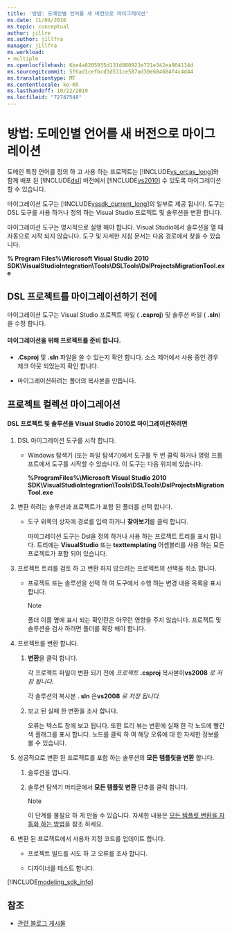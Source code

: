 ```yaml
---
title: '방법: 도메인별 언어를 새 버전으로 마이그레이션'
ms.date: 11/04/2016
ms.topic: conceptual
author: jillre
ms.author: jillfra
manager: jillfra
ms.workload:
- multiple
ms.openlocfilehash: 6be4a8205935d131d880923e721e342ea904134d
ms.sourcegitcommit: 5f6ad1cefbcd3d531ce587ad30e684684f4c4d44
ms.translationtype: MT
ms.contentlocale: ko-KR
ms.lasthandoff: 10/22/2019
ms.locfileid: "72747548"
---
```

# <a name="how-to-migrate-a-domain-specific-language-to-a-new-version"></a>방법: 도메인별 언어를 새 버전으로 마이그레이션
도메인 특정 언어를 정의 하 고 사용 하는 프로젝트는 [!INCLUDE[vs_orcas_long](../debugger/includes/vs_orcas_long_md.md)]와 함께 배포 된 [!INCLUDE[dsl](../modeling/includes/dsl_md.md)] 버전에서 [!INCLUDE[vs2010](../misc/includes/vs2010_md.md)] 수 있도록 마이그레이션할 수 있습니다.

 마이그레이션 도구는 [!INCLUDE[vssdk_current_long](../misc/includes/vssdk_current_long_md.md)]의 일부로 제공 됩니다. 도구는 DSL 도구를 사용 하거나 정의 하는 Visual Studio 프로젝트 및 솔루션을 변환 합니다.

 마이그레이션 도구는 명시적으로 실행 해야 합니다. Visual Studio에서 솔루션을 열 때 자동으로 시작 되지 않습니다. 도구 및 자세한 지침 문서는 다음 경로에서 찾을 수 있습니다.

 **% Program Files%\Microsoft Visual Studio 2010 SDK\VisualStudioIntegration\Tools\DSLTools\DslProjectsMigrationTool.exe**

## <a name="before-you-migrate-your-dsl-projects"></a>DSL 프로젝트를 마이그레이션하기 전에
 마이그레이션 도구는 Visual Studio 프로젝트 파일 ( **.csproj**) 및 솔루션 파일 ( **.sln**)을 수정 합니다.

#### <a name="to-prepare-projects-for-migration"></a>마이그레이션을 위해 프로젝트를 준비 합니다.

- **.Csproj** 및 **.sln** 파일을 쓸 수 있는지 확인 합니다. 소스 제어에서 사용 중인 경우 체크 아웃 되었는지 확인 합니다.

- 마이그레이션하려는 폴더의 복사본을 만듭니다.

## <a name="migrating-a-collection-of-projects"></a>프로젝트 컬렉션 마이그레이션

#### <a name="to-migrate-dsl-projects-and-solutions-to-visual-studio-2010"></a>DSL 프로젝트 및 솔루션을 Visual Studio 2010로 마이그레이션하려면

1. DSL 마이그레이션 도구를 시작 합니다.

   - Windows 탐색기 (또는 파일 탐색기)에서 도구를 두 번 클릭 하거나 명령 프롬프트에서 도구를 시작할 수 있습니다. 이 도구는 다음 위치에 있습니다.

        **%ProgramFiles%\Microsoft Visual Studio 2010 SDK\VisualStudioIntegration\Tools\DSLTools\DslProjectsMigrationTool.exe**

2. 변환 하려는 솔루션과 프로젝트가 포함 된 폴더를 선택 합니다.

   - 도구 위쪽의 상자에 경로를 입력 하거나 **찾아보기**를 클릭 합니다.

     마이그레이션 도구는 Dsl을 정의 하거나 사용 하는 프로젝트 트리를 표시 합니다. 트리에는 **VisualStudio** 또는 **texttemplating** 어셈블리를 사용 하는 모든 프로젝트가 포함 되어 있습니다.

3. 프로젝트 트리를 검토 하 고 변환 하지 않으려는 프로젝트의 선택을 취소 합니다.

   - 프로젝트 또는 솔루션을 선택 하 여 도구에서 수행 하는 변경 내용 목록을 표시 합니다.

       > [!NOTE]
       > 폴더 이름 옆에 표시 되는 확인란은 아무런 영향을 주지 않습니다. 프로젝트 및 솔루션을 검사 하려면 폴더를 확장 해야 합니다.

4. 프로젝트를 변환 합니다.

   1. **변환**을 클릭 합니다.

        각 프로젝트 파일이 변환 되기 전에 _프로젝트_ **.csproj** 복사본이**vs2008** _로 저장 됩니다._

        각 솔루션의 복사본 **. sln** 은**vs2008** _로 저장 됩니다._

   2. 보고 된 실패 한 변환을 조사 합니다.

        오류는 텍스트 창에 보고 됩니다. 또한 트리 뷰는 변환에 실패 한 각 노드에 빨간색 플래그를 표시 합니다. 노드를 클릭 하 여 해당 오류에 대 한 자세한 정보를 볼 수 있습니다.

5. 성공적으로 변환 된 프로젝트를 포함 하는 솔루션의 **모든 템플릿을 변환** 합니다.

   1. 솔루션을 엽니다.

   2. 솔루션 탐색기 머리글에서 **모든 템플릿 변환** 단추를 클릭 합니다.

       > [!NOTE]
       > 이 단계를 불필요 하 게 만들 수 있습니다. 자세한 내용은 [모든 템플릿 변환을 자동화 하는 방법](/previous-versions/visualstudio/visual-studio-2012/ff521399\(v\=vs.110\))을 참조 하세요.

6. 변환 된 프로젝트에서 사용자 지정 코드를 업데이트 합니다.

   - 프로젝트 빌드를 시도 하 고 오류를 조사 합니다.

   - 디자이너를 테스트 합니다.

[!INCLUDE[modeling_sdk_info](includes/modeling_sdk_info.md)]

## <a name="see-also"></a>참조

- [관련 블로그 게시물](https://devblogs.microsoft.com/devops/the-visual-studio-modeling-sdk-is-now-available-with-visual-studio-2017/)